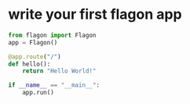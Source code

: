 

# write your first flagon app

```python
from flagon import Flagon
app = Flagon()

@app.route("/")
def hello():
    return "Hello World!"

if __name__ == "__main__":
    app.run()

```
